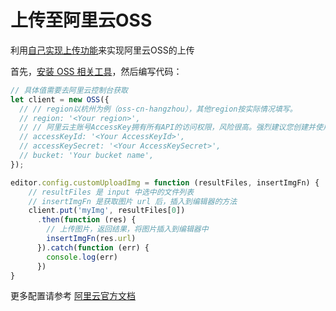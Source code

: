 # 上传至阿里云OSS

利用[自己实现上传功能](http://www.wangeditor.com/doc/pages/07-%E4%B8%8A%E4%BC%A0%E5%9B%BE%E7%89%87/11-%E8%87%AA%E5%B7%B1%E5%AE%9E%E7%8E%B0%E4%B8%8A%E4%BC%A0%E5%8A%9F%E8%83%BD.html)来实现阿里云OSS的上传

首先，[安装 OSS 相关工具](https://help.aliyun.com/document_detail/64041.html?spm=a2c4g.11186623.6.1463.7729677aEdDm5v)，然后编写代码：

```js
// 具体值需要去阿里云控制台获取
let client = new OSS({
  // // region以杭州为例（oss-cn-hangzhou），其他region按实际情况填写。
  // region: '<Your region>',
  // // 阿里云主账号AccessKey拥有所有API的访问权限，风险很高。强烈建议您创建并使用RAM账号进行API访问或日常运维，请登录RAM控制台创建RAM账号。
  // accessKeyId: '<Your AccessKeyId>',
  // accessKeySecret: '<Your AccessKeySecret>',
  // bucket: 'Your bucket name',
});

editor.config.customUploadImg = function (resultFiles, insertImgFn) {
    // resultFiles 是 input 中选中的文件列表
    // insertImgFn 是获取图片 url 后，插入到编辑器的方法
    client.put('myImg', resultFiles[0])
      .then(function (res) {
        // 上传图片，返回结果，将图片插入到编辑器中
        insertImgFn(res.url)
      }).catch(function (err) {
        console.log(err)
      })
}
```

更多配置请参考 [阿里云官方文档](https://help.aliyun.com/document_detail/64047.html?spm=a2c4g.11186623.6.1466.605572148P3NOZ)